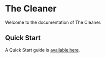 
# The Cleaner

Welcome to the documentation of The Cleaner.


## Quick Start

A Quick Start guide is [available here](/quickstart).

